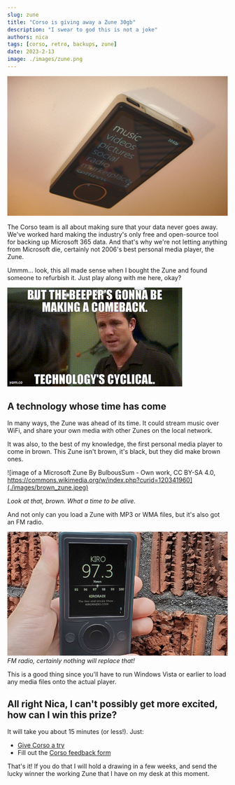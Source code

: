 ```yaml
---
slug: zune
title: "Corso is giving away a Zune 30gb"
description: "I swear to god this is not a joke"
authors: nica
tags: [corso, retro, backups, zune]
date: 2023-2-13
image: ./images/zune.png
---
```


![image of a Microsoft Zune](./images/zune.png)

The Corso team is all about making sure that your data never goes away.
We've worked hard making the industry's only free and open-source tool for backing up Microsoft 365 data.
And that's why we're not letting anything from Microsoft die, certainly not 2006's best personal media player, the Zune.

Ummm… look, this all made sense when I bought the Zune and found someone to refurbish it. Just play along with me here, okay?

<!-- truncate -->

![A gif from the show 30 Rock with a character insisting 'beepers are about to make a big comeback, technology is cyclical'](./images/cyclical.gif)

## A technology whose time has come

In many ways, the Zune was ahead of its time. It could stream music over WiFi, and share your own media with other
Zunes on the local network.
<!-- vale proselint.Cliches = NO -->
It was also, to the best of my knowledge, the first personal media player to come in brown. This Zune isn't brown, it's black,
but they did make brown ones.
<!-- vale proselint.Cliches = YES -->

![image of a Microsoft Zune By BulbousSum - Own work, CC BY-SA 4.0, https://commons.wikimedia.org/w/index.php?curid=120341960](./images/brown_zune.jpeg)

*Look at that, brown. What a time to be alive.*

And not only can you load a Zune with MP3 or WMA files, but it's also got an FM radio.

![image of a zune tuning in FM radio](./images/radio_zune.jpeg)
*FM radio, certainly nothing will replace that!*

This is a good thing since you'll have to run Windows Vista or earlier to load any media files onto the actual player.

## All right Nica, I can't possibly get more excited, how can I win this prize?

It will take you about 15 minutes (or less!). Just:

* [Give Corso a try](https://corsobackup.io/docs/quickstart/)
* Fill out the [Corso feedback form](https://forms.microsoft.com/r/mRVNKqeKDp)

That's it! If you do that I will hold a drawing in a few weeks, and send the lucky winner the working Zune that
I have on my desk at this moment.
